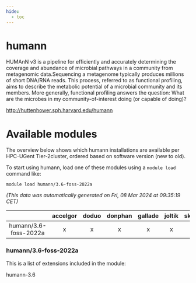 ```yaml
---
hide:
  - toc
---
```


humann
======


HUMAnN v3 is a pipeline for efficiently and accurately determining the coverage and abundance of microbial pathways in a community from metagenomic data.Sequencing a metagenome typically produces millions of short DNA/RNA reads. This process, referred to as functional profiling, aims to describe the metabolic potential of a microbial community and its members. More generally, functional profiling answers the question: What are the microbes in my community-of-interest doing (or capable of doing)?

http://huttenhower.sph.harvard.edu/humann
# Available modules


The overview below shows which humann installations are available per HPC-UGent Tier-2cluster, ordered based on software version (new to old).

To start using humann, load one of these modules using a `module load` command like:

```shell
module load humann/3.6-foss-2022a
```

*(This data was automatically generated on Fri, 08 Mar 2024 at 09:35:19 CET)*  

| |accelgor|doduo|donphan|gallade|joltik|skitty|
| :---: | :---: | :---: | :---: | :---: | :---: | :---: |
|humann/3.6-foss-2022a|x|x|x|x|x|x|


### humann/3.6-foss-2022a

This is a list of extensions included in the module:

humann-3.6